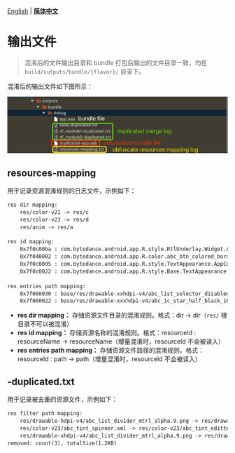 [English](../OUTPUT.md) | **[简体中文](OUTPUT.md)**
# 输出文件

>混淆后的文件输出目录和 bundle 打包后输出的文件目录一致，均在 `build/outputs/bundle/{flavor}/` 目录下。

混淆后的输出文件如下图所示：

![output](../images/output.png)

## resources-mapping
用于记录资源混淆规则的日志文件，示例如下：

```txt
res dir mapping:
	res/color-v21 -> res/c
	res/color-v23 -> res/d
	res/anim -> res/a

res id mapping:
	0x7f0c00ba : com.bytedance.android.app.R.style.RtlUnderlay.Widget.AppCompat.ActionButton.Overflow -> com.bytedance.android.app.R.style.eb
	0x7f040002 : com.bytedance.android.app.R.color.abc_btn_colored_borderless_text_material -> com.bytedance.android.app.R.color.c
	0x7f0c00d5 : com.bytedance.android.app.R.style.TextAppearance.AppCompat.Title -> com.bytedance.android.app.R.style.f2
	0x7f0c0022 : com.bytedance.android.app.R.style.Base.TextAppearance.AppCompat.Small.Inverse -> com.bytedance.android.app.R.style.a8

res entries path mapping:
	0x7f060030 : base/res/drawable-xxhdpi-v4/abc_list_selector_disabled_holo_dark.9.png -> res/h/z.9.png
	0x7f060022 : base/res/drawable-xxxhdpi-v4/abc_ic_star_half_black_16dp.png -> res/k/o.png
```

- **res dir mapping：** 存储资源文件目录的混淆规则。格式：dir -> dir（`res/` 根目录不可以被混淆）
- **res id mapping：** 存储资源名称的混淆规则。格式：resourceId : resourceName -> resourceName（增量混淆时，resourceId 不会被读入）
- **res entries path mapping：** 存储资源文件路径的混淆规则。格式：resourceId : path -> path（增量混淆时，resourceId 不会被读入）

## -duplicated.txt
用于记录被去重的资源文件，示例如下：

```txt
res filter path mapping:
	res/drawable-hdpi-v4/abc_list_divider_mtrl_alpha.9.png -> res/drawable-mdpi-v4/abc_list_divider_mtrl_alpha.9.png (size 167B)
	res/color-v23/abc_tint_spinner.xml -> res/color-v23/abc_tint_edittext.xml (size 942B)
	res/drawable-xhdpi-v4/abc_list_divider_mtrl_alpha.9.png -> res/drawable-mdpi-v4/abc_list_divider_mtrl_alpha.9.png (size 167B)
removed: count(3), totalSize(1.2KB)
```
